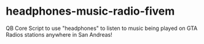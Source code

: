 # headphones-music-radio-fivem
QB Core Script to use "headphones" to listen to music being played on GTA Radios stations anywhere in San Andreas! 
